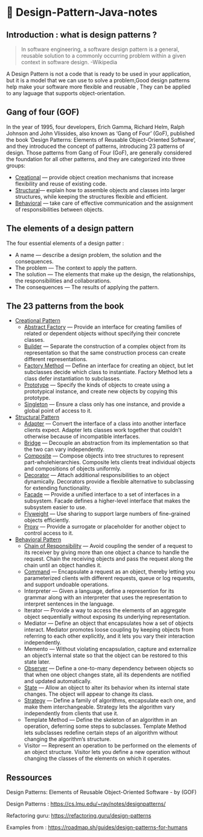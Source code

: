 ﻿# 📝 Design-Pattern-Java-notes

## Introduction : what is design patterns ?

> In software engineering, a software design pattern is a general, reusable solution to a commonly occurring problem within a given context in software design. -Wikipedia

A Design Pattern is not a code that is ready to be used in your application, but it is a model that we can use to solve a problem,Good design patterns help make your software more flexible and reusable , They can be applied to any laguage that supports object-orientation.

## Gang of four (GOF)

In the year of 1995, four developers, Erich Gamma, Richard Helm, Ralph Johnson and John Vlissides, also known as ‘Gang of Four’ (GoF), published the book ‘Design Patterns: Elements of Reusable Object-Oriented Software’, and they introduced the concept of patterns, introducing 23 patterns of design. Those patterns from Gang of Four (GoF), are generally considered the foundation for all other patterns, and they are categorized into three groups:

- [Creational](patternsreational-patterns/README.md) — provide object creation mechanisms that increase flexibility and reuse of existing code.
- [Structural](patternstructural-patterns/README.md)— explain how to assemble objects and classes into larger structures, while keeping the structures flexible and efficient.
- [Behavioral](patternsehavioral-patterns/README.md) — take care of effective communication and the assignment of responsibilities between objects.

## The elements of a design pattern

The four essential elements of a design patter :

- A name — describe a design problem, the solution and the consequences.
- The problem — The context to apply the pattern.
- The solution — The elements that make up the design, the relationships, the responsibilities and collaborations.
- The consequences — The results of applying the pattern.

## The 23 patterns from the book

- [Creational Pattern](patternsreational-patterns/README.md)
  - [Abstract Factory](patternsreational-patterns/Abstract-Factory) — Provide an interface for creating families of related or dependent objects without specifying their concrete classes.
  - [Builder](patternsreational-patterns/Builder) — Separate the construction of a complex object from its representation so that the same construction process can create different representations.
  - [Factory Method](patternsreational-patterns/Factory-Method) — Define an interface for creating an object, but let subclasses decide which class to instantiate. Factory Method lets a class defer instantiation to subclasses.
  - [Prototype](patternsreational-patterns/Prototype) — Specify the kinds of objects to create using a prototypical instance, and create new objects by copying this prototype.
  - [Singleton](patternsreational-patterns/Singleton) — Ensure a class only has one instance, and provide a global point of access to it.
- [Structural Pattern](patternstructural-patterns/README.md)
  - [Adapter](patternstructural-patterns/Adapter) — Convert the interface of a class into another interface clients expect. Adapter lets classes work together that couldn’t otherwise because of incompatible interfaces.
  - [Bridge](patternstructural-patterns/Bridge) — Decouple an abstraction from its implementation so that the two can vary independently.
  - [Composite](patternstructural-patterns/Composite) — Compose objects into tree structures to represent part-wholehierarchies. Composite lets clients treat individual objects and compositions of objects uniformly.
  - [Decorator](patternstructural-patterns/Decorator) — Attach additional responsibilities to an object dynamically. Decorators provide a flexible alternative to subclassing for extending functionality.
  - [Facade](patternstructural-patterns/Facade) — Provide a unified interface to a set of interfaces in a subsystem. Facade defines a higher-level interface that makes the subsystem easier to use.
  - [Flyweight](patternstructural-patterns/Flyweight) — Use sharing to support large numbers of fine-grained objects
    efficiently.
  - [Proxy](patternstructural-patterns/Proxy) — Provide a surrogate or placeholder for another object to control access to it.
- [Behavioral Pattern](patternsehavioral-patterns/README.md)
  - [Chain of Responsibility](patternsehavioral-patterns/Chain-of-Responsibility) — Avoid coupling the sender of a request to its receiver by giving more than one object a chance to handle the request. Chain the receiving objects and pass the request along the chain until an object handles it.
  - [Command](patternsehavioral-patterns/Command) — Encapsulate a request as an object, thereby letting you parameterized clients with different requests, queue or log requests, and support undoable operations.
  - Interpreter — Given a language, define a represention for its grammar along with an interpreter that uses the representation to interpret sentences in the language.
  - Iterator — Provide a way to access the elements of an aggregate object sequentially without exposing its underlying representation.
  - Mediator — Define an object that encapsulates how a set of objects interact. Mediator promotes loose coupling by keeping objects from referring to each other explicitly, and it lets you vary their interaction independently.
  - Memento — Without violating encapsulation, capture and externalize an object’s internal state so that the object can be restored to this state later.
  - [Observer](patternsehavioral-patterns/Observer) — Define a one-to-many dependency between objects so that when one object changes state, all its dependents are notified and updated automatically.
  - [State](patternsehavioral-patterns/State) — Allow an object to alter its behavior when its internal state changes. The object will appear to change its class.
  - [Strategy](patternsehavioral-patterns/Strategy) — Define a family of algorithms, encapsulate each one, and make them interchangeable. Strategy lets the algorithm vary independently from clients that use it.
  - Template Method — Define the skeleton of an algorithm in an operation, deferring some steps to subclasses. Template Method lets subclasses redefine certain steps of an algorithm without changing the algorithm’s structure.
  - Visitor — Represent an operation to be performed on the elements of an object structure. Visitor lets you define a new operation without changing the classes of the elements on which it operates.

## Ressources

Design Patterns: Elements of Reusable Object-Oriented Software - by (GOF)

Design Patterns : https://cs.lmu.edu/~ray/notes/designpatterns/

Refactoring guru: https://refactoring.guru/design-patterns

Examples from : https://roadmap.sh/guides/design-patterns-for-humans
